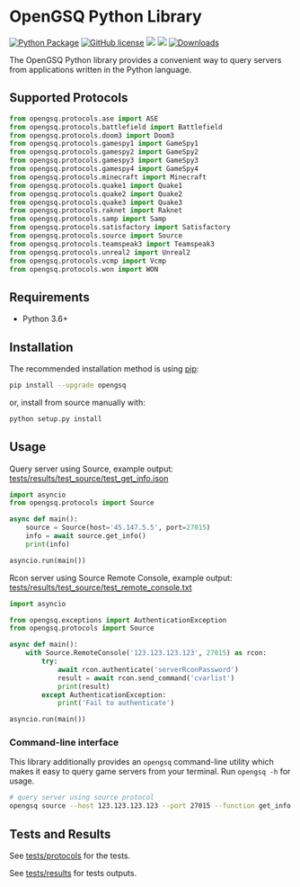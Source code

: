 # OpenGSQ Python Library
[![Python Package](https://github.com/opengsq/opengsq-python/actions/workflows/python-package.yml/badge.svg)](https://github.com/opengsq/opengsq-python/actions/workflows/python-package.yml)
[![GitHub license](https://img.shields.io/github/license/opengsq/opengsq-python)](https://github.com/opengsq/opengsq-python/blob/main/LICENSE)
[![](https://img.shields.io/pypi/v/opengsq.svg)](https://pypi.org/project/opengsq/)
[![](https://img.shields.io/pypi/pyversions/opengsq.svg)](https://pypi.org/project/opengsq/)
[![Downloads](https://pepy.tech/badge/opengsq)](https://pepy.tech/project/opengsq)

The OpenGSQ Python library provides a convenient way to query servers
from applications written in the Python language.

## Supported Protocols
```py
from opengsq.protocols.ase import ASE
from opengsq.protocols.battlefield import Battlefield
from opengsq.protocols.doom3 import Doom3
from opengsq.protocols.gamespy1 import GameSpy1
from opengsq.protocols.gamespy2 import GameSpy2
from opengsq.protocols.gamespy3 import GameSpy3
from opengsq.protocols.gamespy4 import GameSpy4
from opengsq.protocols.minecraft import Minecraft
from opengsq.protocols.quake1 import Quake1
from opengsq.protocols.quake2 import Quake2
from opengsq.protocols.quake3 import Quake3
from opengsq.protocols.raknet import Raknet
from opengsq.protocols.samp import Samp
from opengsq.protocols.satisfactory import Satisfactory
from opengsq.protocols.source import Source
from opengsq.protocols.teamspeak3 import Teamspeak3
from opengsq.protocols.unreal2 import Unreal2
from opengsq.protocols.vcmp import Vcmp
from opengsq.protocols.won import WON
```

## Requirements

-   Python 3.6+

## Installation

The recommended installation method is using [pip](http://pip-installer.org/):

```sh
pip install --upgrade opengsq
```

or, install from source manually with:

```sh
python setup.py install
```

## Usage

Query server using Source, example output: [tests/results/test_source/test_get_info.json](/tests/results/test_source/test_get_info.json)
```py
import asyncio
from opengsq.protocols import Source

async def main():
    source = Source(host='45.147.5.5', port=27015)
    info = await source.get_info()
    print(info)

asyncio.run(main())
```

Rcon server using Source Remote Console, example output: [tests/results/test_source/test_remote_console.txt](/tests/results/test_source/test_remote_console.txt)
```py
import asyncio

from opengsq.exceptions import AuthenticationException
from opengsq.protocols import Source

async def main():
    with Source.RemoteConsole('123.123.123.123', 27015) as rcon:
        try:
            await rcon.authenticate('serverRconPassword')
            result = await rcon.send_command('cvarlist')
            print(result)
        except AuthenticationException:
            print('Fail to authenticate')

asyncio.run(main())
```

### Command-line interface

This library additionally provides an `opengsq` command-line utility
which makes it easy to query game servers from your terminal. Run
`opengsq -h` for usage.

```sh
# query server using source protocol
opengsq source --host 123.123.123.123 --port 27015 --function get_info
```

## Tests and Results

See [tests/protocols](/tests/protocols) for the tests.

See [tests/results](/tests/results) for tests outputs.
